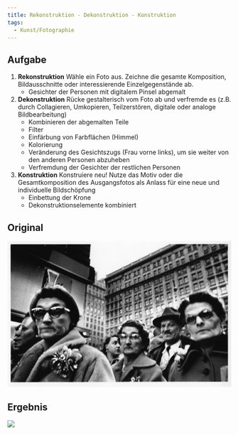 ```yaml
---
title: Rekonstruktion - Dekonstruktion - Konstruktion
tags:
  - Kunst/Fotographie
---
```


## Aufgabe

1. **Rekonstruktion**
	Wähle ein Foto aus. Zeichne die gesamte Komposition, Bildausschnitte oder interessierende Einzelgegenstände ab.
	- Gesichter der Personen mit digitalem Pinsel abgemalt
2. **Dekonstruktion**
	Rücke gestalterisch vom Foto ab und verfremde es (z.B. durch Collagieren, Umkopieren, Teilzerstören, digitale oder analoge Bildbearbeitung)
	- Kombinieren der abgemalten Teile
	- Filter
	- Einfärbung von Farbflächen (Himmel)
	- Kolorierung
	- Veränderung des Gesichtszugs (Frau vorne links), um sie weiter von den anderen Personen abzuheben
	- Verfremdung der Gesichter der restlichen Personen
3. **Konstruktion**
	Konstruiere neu! Nutze das Motiv oder die Gesamtkomposition des Ausgangsfotos als Anlass für eine neue und individuelle Bildschöpfung
	- Einbettung der Krone
	- Dekonstruktionselemente kombiniert

## Original

![](./William_Klein_Xmas_Macys_December_1954.jpg)

## Ergebnis

![](./Rekonstruktion_Dekonstruktion_Konstruktion.png)